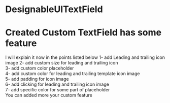 # DesignableUITextField
# Created Custom TextField has some feature 
I will explain it now in the points listed below
1-  add Leading and trailing icon image 
2- add custom size for leading and trailing icon  
3- add custom color placeholder  
4- add custom color for leading and trailing template icon image  
5- add padding for icon image  
6- add clicking for leading and trailing icon image  
7- add specific color for some part of placeholder  
You can added more your custom feature
